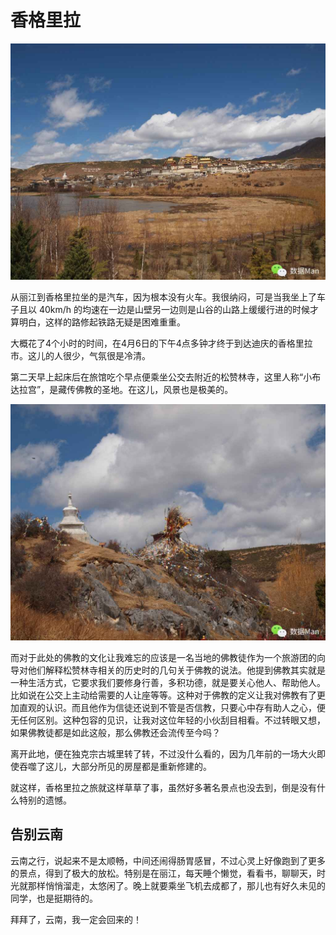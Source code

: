 # 香格里拉

![](img/13-shangri-la/01.jpg)

从丽江到香格里拉坐的是汽车，因为根本没有火车。我很纳闷，可是当我坐上了车子且以 40km/h 的均速在一边是山壁另一边则是山谷的山路上缓缓行进的时候才算明白，这样的路修起铁路无疑是困难重重。

大概花了4个小时的时间，在4月6日的下午4点多钟才终于到达迪庆的香格里拉市。这儿的人很少，气氛很是冷清。

第二天早上起床后在旅馆吃个早点便乘坐公交去附近的松赞林寺，这里人称“小布达拉宫”，是藏传佛教的圣地。在这儿，风景也是极美的。

![](img/13-shangri-la/02.jpg)

而对于此处的佛教的文化让我难忘的应该是一名当地的佛教徒作为一个旅游团的向导对他们解释松赞林寺相关的历史时的几句关于佛教的说法。他提到佛教其实就是一种生活方式，它要求我们要修身行善，多积功德，就是要关心他人、帮助他人。比如说在公交上主动给需要的人让座等等。这种对于佛教的定义让我对佛教有了更加直观的认识。而且他作为信徒还说到不管是否信教，只要心中存有助人之心，便无任何区别。这种包容的见识，让我对这位年轻的小伙刮目相看。不过转眼又想，如果佛教徒都是如此这般，那么佛教还会流传至今吗？

离开此地，便在独克宗古城里转了转，不过没什么看的，因为几年前的一场大火即使吞噬了这儿，大部分所见的房屋都是重新修建的。

就这样，香格里拉之旅就这样草草了事，虽然好多著名景点也没去到，倒是没有什么特别的遗憾。

## 告别云南

云南之行，说起来不是太顺畅，中间还闹得肠胃感冒，不过心灵上好像跑到了更多的景点，得到了极大的放松。特别是在丽江，每天睡个懒觉，看看书，聊聊天，时光就那样悄悄溜走，太悠闲了。晚上就要乘坐飞机去成都了，那儿也有好久未见的同学，也是挺期待的。

拜拜了，云南，我一定会回来的！